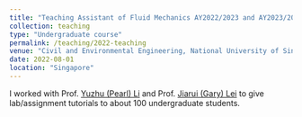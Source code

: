 ```yaml
---
title: "Teaching Assistant of Fluid Mechanics AY2022/2023 and AY2023/2024"
collection: teaching
type: "Undergraduate course"
permalink: /teaching/2022-teaching
venue: "Civil and Environmental Engineering, National University of Singapore"
date: 2022-08-01
location: "Singapore"
---
```


I worked with Prof. <a href="https://nus-ccl.com/">Yuzhu (Pearl) Li</a> and Prof. <a href="https://www.garylei.com/">Jiarui (Gary) Lei</a> to give lab/assignment tutorials to about 100 undergraduate students.

<!-- <div align=center><img src="http://huzhengyu.github.io/images/IncipientSedimentMotion.jpg" width = 400></div> -->